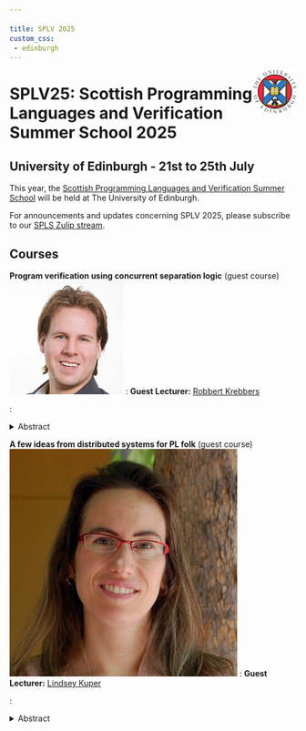 ```yaml
---

title: SPLV 2025
custom_css:
 - edinburgh
---
```


<img src="assets/edinburgh_fullcolour.png" style="float:right; max-width:15%" alt="University of Edinburgh logo" />

# SPLV25: Scottish Programming Languages and Verification Summer School 2025

## University of Edinburgh - 21st to 25th July

This year, the [Scottish Programming Languages and Verification Summer
School](https://spli.scot/splv/) will be held at The University of
Edinburgh.

For announcements and updates concerning SPLV 2025, please subscribe
to our [SPLS Zulip
stream](https://spls.zulipchat.com/#narrow/stream/481612-splv-2025).

## Courses

**Program verification using concurrent separation logic** (guest course)
<img class="avatar" src="assets/robbert_krebbers.png" />
: **Guest Lecturer:** [Robbert Krebbers](https://robbertkrebbers.nl/)

: <details closed>
    <summary>Abstract</summary>
    TBD
    </details>


**A few ideas from distributed systems for PL folk** (guest course)
<img class="avatar" src="assets/lindsey_kuper.jpg" />
: **Guest Lecturer:** [Lindsey Kuper](https://users.soe.ucsc.edu/~lkuper/)

: <details closed>
	<summary>Abstract</summary>
	TBD
<!-- Fifteen years ago, when I was a new PhD student and suffering from an
    advanced case of PL myopia, I foolishly ignored every other area of computer
    science. It was only years later that I realized that distributed systems
    had a lot to teach me. In these lectures, I'll fill you in on what I've
    learned so far, so you won't be as foolish as I was. We'll start with the
    very basics (what is a distributed system?) and work our way up to an
    implementation of causal broadcast, then finish the week with a brief
    excursion into choreographic programming. No background in distributed
    systems is necessary, only an open mind. -->
	</details>

**Application programming with dependent types**
<img class="avatar" src="assets/edwin_brady.jpeg" />
: **Lecturer:** [Edwin Brady](https://www.type-driven.org.uk/edwinb/),
  University of St Andrews

: <details closed>
    <summary>Abstract</summary>
    TBD
    </details>

**Type theory**
<img class="avatar" src="assets/fred_forsberg.jpg" />
: **Lecturer:** [Fredrik Nordvall Forsberg](https://fredriknf.com/), University
  of Strathclyde

: <details closed>
    <summary>Abstract</summary>
    TBD
    </details>

**Behavioural types**
<img class="avatar" src="assets/simon_fowler.png" />
: **Lecturer:** [Simon Fowler](https://simonjf.com/about/), University of
  Glasgow

: <details closed>
    <summary>Abstract</summary>
    TBD
    </details>

**Concurrency theory**
<img class="avatar" src="assets/rob_van_glabbeek.jpg" />
: **Lecturer:** [Rob van Glabbeek](http://theory.stanford.edu/~rvg/), University
  of Edinburgh

: <details closed>
    <summary>Abstract</summary>
    TBD
    </details>

**Logical relations for program equivalence**
<img class="avatar" src="assets/filip_sieczkowski.png" />
: **Lecturer:** [Filip Sieczkowski](https://fsieczkowski.github.io/),
  Heriot-Watt University

: <details closed>
    <summary>Abstract</summary>
    TBD
    </details>

**Models, programs and bidirectional transformations**
<img class="avatar" src="assets/perdita_stevens.jpg" />
: **Lecturer:** [Perdita Stevens](https://perditastevens.com/), University of
  Edinburgh

: <details closed>
    <summary>Abstract</summary>
    TBD
	<!-- Historically there has - surprisingly, perhaps - been something of a
    gulf between the programming languages and software engineering communities,
    which I will argue has been to the detriment of both. One of the many places
    this shows up is in the fields' treatments of bidirectional transformations,
    by which I mean, automated means of checking and restoring appropriate
    notions of consistency between data sources. I will introduce this topic
    from a software engineering perspective, which will necessitate introducing
    modelling and model-driven engineering more generally. I will briefly wave
    at the treatment of the topic in the functional programming community, via
    optics. I will opine about some open problems and some things I think the
    next generation of researchers should pay attention to, in order to narrow
    rather than widen the gulf between PL and SE, to the benefit of both. -->
    </details>

## Prerequisites

The school is aimed at PhD students in programming languages, verification and
related areas. Researchers and practitioners are very welcome, as are strong
undergraduate and masters students with the support of a supervisor.
Participants will need to have a background in computer science, mathematics or
a related discipline, and have basic familiarity with (functional) programming
and logic.

## Funding Opportunities

We are happy to be able to offer some financial support for attendees.

**EuroProofNet:**

Participants from Inclusiveness Target Countries* (ITC) can apply with
EuroProofNet for funding towards travel and accommodation. The reimbursment
rules can be found on the [EPN website](
https://europroofnet.github.io/reimbursement-rules/). Please contact [Frédéric
Blanqui](https://blanqui.gitlabpages.inria.fr/) to apply.

(*) list of ITC countries: Albania, Armenia, Bosnia and Herzegovina, Bulgaria,
Croatia, Cyprus, Czech Republic, Estonia, Georgia, Greece, Hungary, Latvia,
Lithuania, Malta, Moldova, Montenegro, North Macedonia, Poland, Portugal,
Romania, Serbia, Slovakia, Slovenia, Turkey, Ukraine.

**Support for PhD Students:**

We will be able to subsidise student participation. Details about scholarships
will appear here.

## Sponsorship

The summer school is generously supported by the following sponsors:

### Gold & EDI Sponsor

<div class="logos">

<a href="https://www.janestreet.com/"><img style="padding-bottom:6px;
width:180px;" src="assets/logo_janest.svg" alt="Jane Street"/> </a>

</div>

### Bronze

<div class="logos">

<a href="https://tarides.com/"><img style="padding-bottom:6px; width:180px;"
src="assets/logo_tarides.svg" alt="Tarides"/> </a>

<a href="https://www.well-typed.com/"><img style="padding-bottom:6px;
width:180px;" src="assets/logo_well-typed.svg" alt="Well-Typed"/> </a>

</div>

### EDI Sponsor

<div class="logos">

<a href="https://europroofnet.github.io/"><img style="padding-bottom:6px;
width:90px;" src="assets/logo_epn.svg" alt="EuroProofNet"/> </a>

</div>


## Further Information

If you have any questions please get in contact with the local organising team
at:

<splv-2025-organisers-group@uoe.onmicrosoft.com>

The principal organisers of SPLV25 are:

* Malin Altenmüller <malin.altenmuller@ed.ac.uk>
* Ohad Kammar <ohad.kammar@ed.ac.uk>
* Sam Lindley <sam.lindley@ed.ac.uk>
* Nachi Valliappan <nachi.v@ed.ac.uk>
